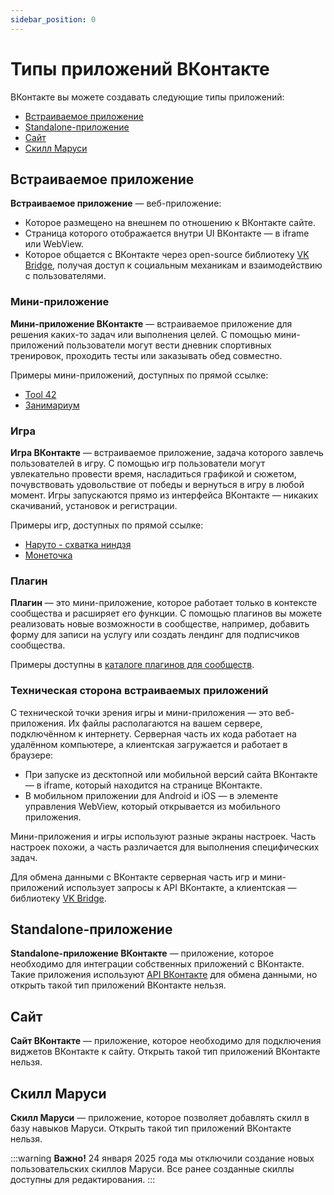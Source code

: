 ```yaml
---
sidebar_position: 0
---
```


# Типы приложений ВКонтакте

ВКонтакте вы можете создавать следующие типы приложений:

* [Встраиваемое приложение](#Мини-приложения)
* [Standalone-приложение](#Standalone-приложение)
* [Сайт](#Сайт)
* [Скилл Маруси](#Скилл%20Маруси)

## Встраиваемое приложение

**Встраиваемое приложение** — веб-приложение:

* Которое размещено на внешнем по отношению к ВКонтакте сайте.
* Страница которого отображается внутри UI ВКонтакте — в iframe или WebView.
* Которое общается с ВКонтакте через open-source библиотеку [VK Bridge](bridge/overview), получая доступ к социальным механикам и взаимодействию с пользователями.

### Мини-приложение

**Мини-приложение ВКонтакте** — встраиваемое приложение для решения каких-то задач или выполнения целей. С помощью мини-приложений пользователи могут вести дневник спортивных тренировок, проходить тесты или заказывать обед совместно.

Примеры мини-приложений, доступных по прямой ссылке:

* [Tool 42](https://vk.com/tool42)
* [Занимариум](https://vk.com/zanimarium)

### Игра

**Игра ВКонтакте** — встраиваемое приложение, задача которого завлечь пользователей в игру. С помощью игр пользователи могут увлекательно провести время, насладиться графикой и сюжетом, почувствовать удовольствие от победы и вернуться в игру в любой момент. Игры запускаются прямо из интерфейса ВКонтакте — никаких скачиваний, установок и регистрации.

Примеры игр, доступных по прямой ссылке:

* [Наруто - схватка ниндзя](https://vk.com/app7075874)
* [Монеточка](https://vk.com/raccoin)

### Плагин

**Плагин** — это мини-приложение, которое работает только в контексте сообщества и расширяет его функции. С помощью плагинов вы можете реализовать новые возможности в сообществе, например, добавить форму для записи на услугу или создать лендинг для подписчиков сообщества.

Примеры доступны в [каталоге плагинов для сообществ](https://vk.com/community_apps).

### Техническая сторона встраиваемых приложений

С технической точки зрения игры и мини-приложения — это веб-приложения. Их файлы располагаются на вашем сервере, подключённом к интернету. Серверная часть их кода работает на удалённом компьютере, а клиентская загружается и работает в браузере:

* При запуске из десктопной или мобильной версий сайта ВКонтакте — в iframe, который находится на странице ВКонтакте.
* В мобильном приложении для Android и iOS — в элементе управления WebView, который открывается из мобильного приложения.

Мини-приложения и игры используют разные экраны настроек. Часть настроек похожи, а часть различается для выполнения специфических задач.

Для обмена данными с ВКонтакте серверная часть игр и мини-приложений использует запросы к API ВКонтакте, а клиентская — библиотеку [VK Bridge](bridge/overview).

## Standalone-приложение

**Standalone-приложение ВКонтакте** — приложение, которое необходимо для интеграции собственных приложений с ВКонтакте. Такие приложения используют [API ВКонтакте](api/overview) для обмена данными, но открыть такой тип приложений ВКонтакте нельзя.

## Сайт

**Сайт ВКонтакте** — приложение, которое необходимо для подключения виджетов ВКонтакте к сайту. Открыть такой тип приложений ВКонтакте нельзя.

## Скилл Маруси

**Скилл Маруси** — приложение, которое позволяет добавлять скилл в базу навыков Маруси. Открыть такой тип приложений ВКонтакте нельзя.

:::warning
**Важно!** 24 января 2025 года мы отключили создание новых пользовательских скиллов Маруси. Все ранее созданные скиллы доступны для редактирования.
:::
